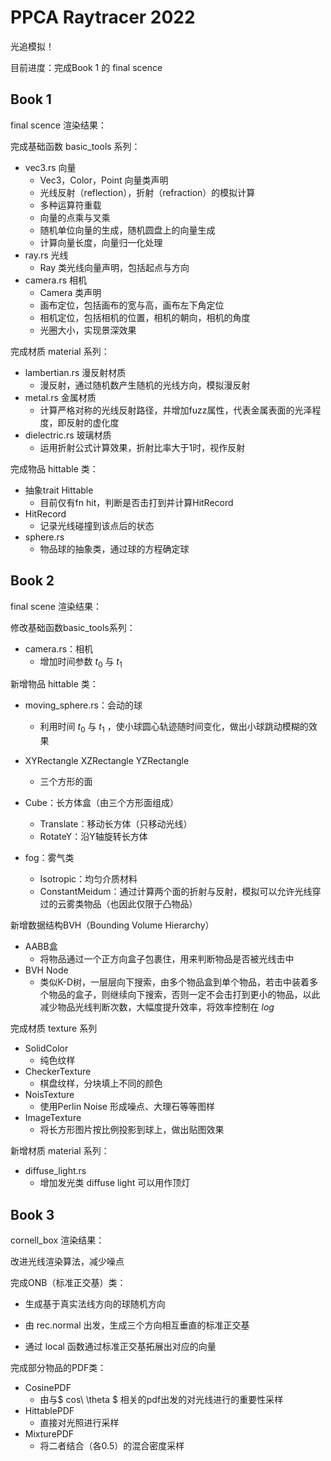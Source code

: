 # PPCA Raytracer 2022

光追模拟！

目前进度：完成Book 1 的 final scence

## Book 1

final scence 渲染结果：



完成基础函数 basic_tools 系列：

- vec3.rs 向量
  - Vec3，Color，Point 向量类声明
  - 光线反射（reflection），折射（refraction）的模拟计算
  - 多种运算符重载
  - 向量的点乘与叉乘
  - 随机单位向量的生成，随机圆盘上的向量生成
  - 计算向量长度，向量归一化处理
- ray.rs 光线
  - Ray 类光线向量声明，包括起点与方向
- camera.rs 相机
  - Camera 类声明
  - 画布定位，包括画布的宽与高，画布左下角定位
  - 相机定位，包括相机的位置，相机的朝向，相机的角度
  - 光圈大小，实现景深效果

完成材质 material 系列：

- lambertian.rs 漫反射材质
  - 漫反射，通过随机数产生随机的光线方向，模拟漫反射
- metal.rs 金属材质
  - 计算严格对称的光线反射路径，并增加fuzz属性，代表金属表面的光泽程度，即反射的虚化度
- dielectric.rs 玻璃材质
  - 运用折射公式计算效果，折射比率大于1时，视作反射

完成物品 hittable 类：

- 抽象trait Hittable 
  - 目前仅有fn hit，判断是否击打到并计算HitRecord
- HitRecord
  - 记录光线碰撞到该点后的状态
- sphere.rs
  - 物品球的抽象类，通过球的方程确定球

## Book 2

final scene 渲染结果：



修改基础函数basic_tools系列：

- camera.rs：相机
  - 增加时间参数 $t_0$ 与 $t_1$ 

新增物品 hittable 类：

- moving_sphere.rs：会动的球
  - 利用时间 $t_0$ 与 $t_1$ ，使小球圆心轨迹随时间变化，做出小球跳动模糊的效果

- XYRectangle XZRectangle YZRectangle
  - 三个方形的面
- Cube：长方体盒（由三个方形面组成）
  - Translate：移动长方体（只移动光线）
  - RotateY：沿Y轴旋转长方体

- fog：雾气类
  - Isotropic：均匀介质材料
  - ConstantMeidum：通过计算两个面的折射与反射，模拟可以允许光线穿过的云雾类物品（也因此仅限于凸物品）

新增数据结构BVH（Bounding Volume Hierarchy）

- AABB盒
  - 将物品通过一个正方向盒子包裹住，用来判断物品是否被光线击中
- BVH Node
  - 类似K-D树，一层层向下搜索，由多个物品盒到单个物品，若击中装着多个物品的盒子，则继续向下搜索，否则一定不会击打到更小的物品，以此减少物品光线判断次数，大幅度提升效率，将效率控制在 $log$ 

完成材质 texture 系列

- SolidColor
  - 纯色纹样
- CheckerTexture
  - 棋盘纹样，分块填上不同的颜色
- NoisTexture
  - 使用Perlin Noise 形成噪点、大理石等等图样
- ImageTexture
  - 将长方形图片按比例投影到球上，做出贴图效果

新增材质 material 系列：

- diffuse_light.rs
  - 增加发光类 diffuse light 可以用作顶灯

## Book 3

cornell_box 渲染结果：

改进光线渲染算法，减少噪点

完成ONB（标准正交基）类：

- 生成基于真实法线方向的球随机方向

- 由 rec.normal 出发，生成三个方向相互垂直的标准正交基
- 通过 local 函数通过标准正交基拓展出对应的向量

完成部分物品的PDF类：

- CosinePDF
  - 由与$ cos\ \theta $ 相关的pdf出发的对光线进行的重要性采样
- HittablePDF
  - 直接对光照进行采样
- MixturePDF
  - 将二者结合（各0.5）的混合密度采样

